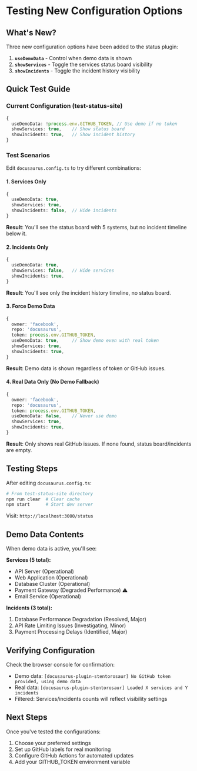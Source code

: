 # Testing New Configuration Options

## What's New?

Three new configuration options have been added to the status plugin:

1. **`useDemoData`** - Control when demo data is shown
2. **`showServices`** - Toggle the services status board visibility  
3. **`showIncidents`** - Toggle the incident history visibility

## Quick Test Guide

### Current Configuration (test-status-site)

```typescript
{
  useDemoData: !process.env.GITHUB_TOKEN, // Use demo if no token
  showServices: true,    // Show status board
  showIncidents: true,   // Show incident history  
}
```

### Test Scenarios

Edit `docusaurus.config.ts` to try different combinations:

#### 1. Services Only
```typescript
{
  useDemoData: true,
  showServices: true,
  showIncidents: false,  // Hide incidents
}
```
**Result**: You'll see the status board with 5 systems, but no incident timeline below it.

#### 2. Incidents Only  
```typescript
{
  useDemoData: true,
  showServices: false,   // Hide services
  showIncidents: true,
}
```
**Result**: You'll see only the incident history timeline, no status board.

#### 3. Force Demo Data
```typescript
{
  owner: 'facebook',
  repo: 'docusaurus',
  token: process.env.GITHUB_TOKEN,
  useDemoData: true,     // Show demo even with real token
  showServices: true,
  showIncidents: true,
}
```
**Result**: Demo data is shown regardless of token or GitHub issues.

#### 4. Real Data Only (No Demo Fallback)
```typescript
{
  owner: 'facebook',
  repo: 'docusaurus',
  token: process.env.GITHUB_TOKEN,
  useDemoData: false,    // Never use demo
  showServices: true,
  showIncidents: true,
}
```
**Result**: Only shows real GitHub issues. If none found, status board/incidents are empty.

## Testing Steps

After editing `docusaurus.config.ts`:

```bash
# From test-status-site directory
npm run clear  # Clear cache
npm start      # Start dev server
```

Visit: `http://localhost:3000/status`

## Demo Data Contents

When demo data is active, you'll see:

**Services (5 total):**
- API Server (Operational)
- Web Application (Operational)  
- Database Cluster (Operational)
- Payment Gateway (Degraded Performance) ⚠️
- Email Service (Operational)

**Incidents (3 total):**
1. Database Performance Degradation (Resolved, Major)
2. API Rate Limiting Issues (Investigating, Minor)
3. Payment Processing Delays (Identified, Major)

## Verifying Configuration

Check the browser console for confirmation:
- Demo data: `[docusaurus-plugin-stentorosaur] No GitHub token provided, using demo data`
- Real data: `[docusaurus-plugin-stentorosaur] Loaded X services and Y incidents`
- Filtered: Services/incidents counts will reflect visibility settings

## Next Steps

Once you've tested the configurations:
1. Choose your preferred settings
2. Set up GitHub labels for real monitoring
3. Configure GitHub Actions for automated updates
4. Add your GITHUB_TOKEN environment variable
